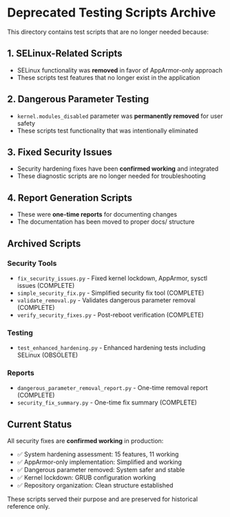 # Deprecated Testing Scripts Archive

This directory contains test scripts that are no longer needed because:

## 1. **SELinux-Related Scripts**

- SELinux functionality was **removed** in favor of AppArmor-only approach
- These scripts test features that no longer exist in the application

## 2. **Dangerous Parameter Testing**

- `kernel.modules_disabled` parameter was **permanently removed** for user safety
- These scripts test functionality that was intentionally eliminated

## 3. **Fixed Security Issues**

- Security hardening fixes have been **confirmed working** and integrated
- These diagnostic scripts are no longer needed for troubleshooting

## 4. **Report Generation Scripts**

- These were **one-time reports** for documenting changes
- The documentation has been moved to proper docs/ structure

## Archived Scripts

### Security Tools

- `fix_security_issues.py` - Fixed kernel lockdown, AppArmor, sysctl issues (COMPLETE)
- `simple_security_fix.py` - Simplified security fix tool (COMPLETE)
- `validate_removal.py` - Validates dangerous parameter removal (COMPLETE)
- `verify_security_fixes.py` - Post-reboot verification (COMPLETE)

### Testing

- `test_enhanced_hardening.py` - Enhanced hardening tests including SELinux (OBSOLETE)

### Reports

- `dangerous_parameter_removal_report.py` - One-time removal report (COMPLETE)
- `security_fix_summary.py` - One-time fix summary (COMPLETE)

## Current Status

All security fixes are **confirmed working** in production:

- ✅ System hardening assessment: 15 features, 11 working
- ✅ AppArmor-only implementation: Simplified and working
- ✅ Dangerous parameter removed: System safer and stable
- ✅ Kernel lockdown: GRUB configuration working
- ✅ Repository organization: Clean structure established

These scripts served their purpose and are preserved for historical reference only.

